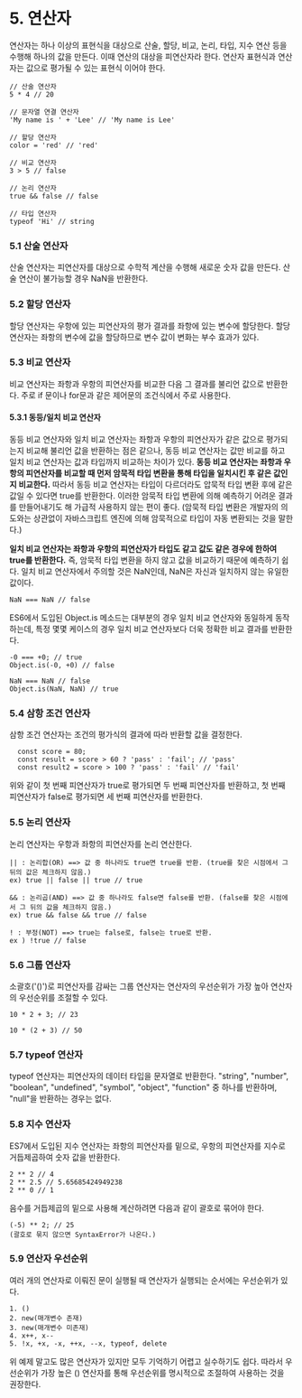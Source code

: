 # 5. 연산자
연산자는 하나 이상의 표현식을 대상으로 산술, 할당, 비교, 논리, 타입, 지수 연산 등을 수행해 하나의 값을 만든다. 이때 연산의 대상을 피연산자라 한다. 연산자 표현식과 연산자는 값으로 평가될 수 있는 표현식 이어야 한다.
```
// 산술 연산자
5 * 4 // 20

// 문자열 연결 연산자
'My name is ' + 'Lee' // 'My name is Lee'

// 할당 연산자
color = 'red' // 'red'

// 비교 연산자
3 > 5 // false

// 논리 연산자
true && false // false

// 타입 연산자
typeof 'Hi' // string
```


### 5.1 산술 연산자
산술 연산자는 피연산자를 대상으로 수학적 계산을 수행해 새로운 숫자 값을 만든다. 산술 연산이 불가능할 경우 NaN을 반환한다.


### 5.2 할당 연산자
할당 연산자는 우항에 있는 피연산자의 평가 결과를 좌항에 있는 변수에 할당한다. 할당 연산자는 좌항의 변수에 값을 할당하므로 변수 값이 변화는 부수 효과가 있다.


### 5.3 비교 연산자
비교 연산자는 좌항과 우항의 피연산자를 비교한 다음 그 결과를 불리언 값으로 반환한다. 주로 if 문이나 for문과 같은 제어문의 조건식에서 주로 사용한다.

#### 5.3.1 동등/일치 비교 연산자
동등 비교 연산자와 일치 비교 연산자는 좌항과 우항의 피연산자가 같은 값으로 평가되는지 비교해 불리언 값을 반환하는 점은 같으나, 동등 비교 연산자는 값만 비교를 하고 일치 비교 연산자는 값과 타입까지 비교하는 차이가 있다.
**동등 비교 연산자는 좌항과 우항의 피연산자를 비교할 때 먼저 암묵적 타입 변환을 통해 타입을 일치시킨 후 같은 값인지 비교한다.** 따라서 동등 비교 연산자는 타입이 다르더라도 압묵적 타입 변환 후에 같은 값일 수 있다면 true를 반환한다.
이러한 암묵적 타입 변환에 의해 예측하기 어려운 결과를 만들어내기도 해 가급적 사용하지 않는 편이 좋다.
(암묵적 타입 변환은 개발자의 의도와는 상관없이 자바스크립트 엔진에 의해 암묵적으로 타입이 자동 변환되는 것을 말한다.)

**일치 비교 연산자는 좌항과 우항의 피연산자가 타입도 같고 값도 같은 경우에 한하여 true를 반환한다.** 즉, 암묵적 타입 변환을 하지 않고 값을 비교하기 때문에 예측하기 쉽다.
일치 비교 연산자에서 주의할 것은 NaN인데, NaN은 자신과 일치하지 않는 유일한 값이다.
```
NaN === NaN // false
```
ES6에서 도입된 Object.is 메소드는 대부분의 경우 일치 비교 연산자와 동일하게 동작하는데, 특정 몇몇 케이스의 경우 일치 비교 연산자보다 더욱 정확한 비교 결과를 반환한다.
```
-0 === +0; // true
Object.is(-0, +0) // false

NaN === NaN // false
Object.is(NaN, NaN) // true
```


### 5.4 삼항 조건 연산자
삼항 조건 연산자는 조건의 평가식의 결과에 따라 반환할 값을 결정한다.
```
  const score = 80;
  const result = score > 60 ? 'pass' : 'fail'; // 'pass'
  const result2 = score > 100 ? 'pass' : 'fail' // 'fail'
```
위와 같이 첫 번째 피연산자가 true로 평가되면 두 번째 피연산자를 반환하고, 첫 번째 피연산자가 false로 평가되면 세 번째 피연산자를 반환한다.


### 5.5 논리 연산자
논리 연산자는 우항과 좌항의 피연산자를 논리 연산한다.
```
|| : 논리합(OR) ==> 값 중 하나라도 true면 true를 반환. (true를 찾은 시점에서 그 뒤의 값은 체크하지 않음.)
ex) true || false || true // true

&& : 논리곱(AND) ==> 값 중 하나라도 false면 false를 반환. (false를 찾은 시점에서 그 뒤의 값을 체크하지 않음.)
ex) true && false && true // false

! : 부정(NOT) ==> true는 false로, false는 true로 반환.
ex ) !true // false
```


### 5.6 그룹 연산자
소괄호('()')로 피연산자를 감싸는 그룹 연산자는 연산자의 우선순위가 가장 높아 연산자의 우선순위를 조절할 수 있다.
```
10 * 2 + 3; // 23

10 * (2 + 3) // 50
```


### 5.7 typeof 연산자
typeof 연산자는 피연산자의 데이터 타입을 문자열로 반환한다. "string", "number", "boolean", "undefined", "symbol", "object", "function" 중 하나를 반환하며, "null"을 반환하는 경우는 없다.


### 5.8 지수 연산자
ES7에서 도입된 지수 연산자는 좌항의 피연산자를 밑으로, 우항의 피연산자를 지수로 거듭제곱하여 숫자 값을 반환한다.
```
2 ** 2 // 4
2 ** 2.5 // 5.65685424949238
2 ** 0 // 1
```

음수를 거듭제곱의 밑으로 사용해 계산하려면 다음과 같이 괄호로 묶어야 한다.
```
(-5) ** 2; // 25
(괄호로 묶지 않으면 SyntaxError가 나온다.)
```


### 5.9 연산자 우선순위
여러 개의 연산자로 이뤄진 문이 실행될 때 연산자가 실행되는 순서에는 우선순위가 있다.
```
1. ()
2. new(매개변수 존재)
3. new(매개변수 미존재)
4. x++, x--
5. !x, +x, -x, ++x, --x, typeof, delete
```
위 예제 말고도 많은 연산자가 있지만 모두 기억하기 어렵고 실수하기도 쉽다. 따라서 우선순위가 가장 높은 () 연산자를 통해 우선순위를 명시적으로 조절하여 사용하는 것을 권장한다.

